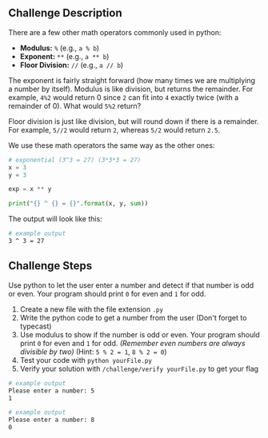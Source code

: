 ## Challenge Description
There are a few other math operators commonly used in python:

- **Modulus:** `%` (e.g., `a % b`)
- **Exponent:** `**` (e.g., `a ** b`)
- **Floor Division:** `//` (e.g., `a // b`)

The exponent is fairly straight forward (how many times we are multiplying a number by itself). 
Modulus is like division, but returns the remainder. 
For example, `4%2` would return 0 since `2` can fit into `4` exactly twice (with a remainder of 0). 
What would `5%2` return? 

Floor division is just like division, but will round down if there is a remainder. 
For example, `5//2` would return `2`, whereas `5/2` would return `2.5`. 

We use these math operators the same way as the other ones: 
```python
# exponential (3^3 = 27) (3*3*3 = 27)
x = 3
y = 3

exp = x ** y

print("{} ^ {} = {}".format(x, y, sum))
```

The output will look like this:
```bash
# example output
3 ^ 3 = 27
```

## Challenge Steps
Use python to let the user enter a number and detect if that number is odd or even. Your program should print `0` for even and `1` for odd.

1. Create a new file with the file extension `.py`
2. Write the python code to get a number from the user (Don't forget to typecast)
3. Use modulus to show if the number is odd or even. Your program should print `0` for even and `1` for odd. *(Remember even numbers are always divisible by two)*
    (Hint: `5 % 2 = 1`, `8 % 2 = 0`)
4. Test your code with `python yourFile.py`
5. Verify your solution with `/challenge/verify yourFile.py` to get your flag
```bash
# example output
Please enter a number: 5
1
```

```bash
# example output
Please enter a number: 8
0
```
